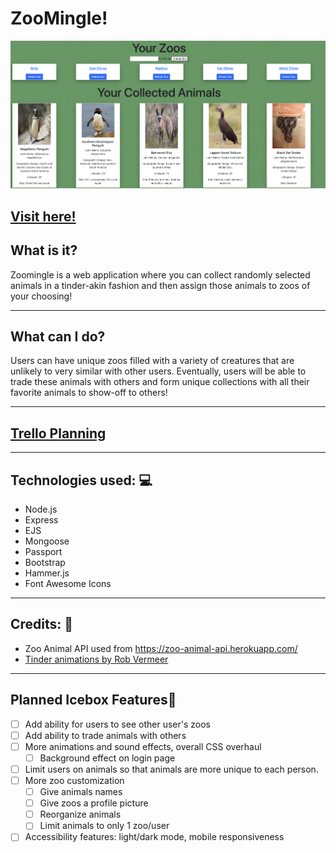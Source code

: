 <h1>ZooMingle!</h1>
<img src="./public/images/preview.png"/>

<h2><strong><a href="https://zoomingle.herokuapp.com/">Visit here!</a></strong></h2>

<h2>What is it?</h2>
<p>Zoomingle is a web application where you can collect randomly selected animals in a tinder-akin fashion and then assign those animals to zoos of your choosing!</p>
<hr></hr>
<h2>What can I do?</h2>
<p>Users can have unique zoos filled with a variety of creatures that are unlikely to very similar with other users. Eventually, users will be able to trade these animals with others and form unique collections with all their favorite animals to show-off to others!</p>
<hr></hr>
<h2>
<a href="https://trello.com/b/M9hHGHsy/zoomingle">Trello Planning</a>
</h2>
<hr></hr>
<h2>Technologies used: 💻</h2> 
<ul>
<li>Node.js</li>
<li>Express</li>
<li>EJS</li>
<li>Mongoose</li>
<li>Passport</li>
<li>Bootstrap</li>
<li>Hammer.js</li>
<li>Font Awesome Icons</li>
</ul>
<hr></hr>
<h2>Credits: 🙌</h2>
<ul>
<li>Zoo Animal API used from <a href="https://zoo-animal-api.herokuapp.com/">https://zoo-animal-api.herokuapp.com/</a></li>
<li><a href="https://codepen.io/RobVermeer/pen/japZpY">Tinder animations by Rob Vermeer</a></li>
</ul>
<hr></hr>
<h2>Planned Icebox Features🧊</h2>

- [ ] Add ability for users to see other user's zoos
- [ ] Add ability to trade animals with others
- [ ] More animations and sound effects, overall CSS overhaul
  - [ ] Background effect on login page
- [ ] Limit users on animals so that animals are more unique to each person.
- [ ] More zoo customization
  - [ ] Give animals names
  - [ ] Give zoos a profile picture
  - [ ] Reorganize animals
  - [ ] Limit animals to only 1 zoo/user
- [ ] Accessibility features: light/dark mode, mobile responsiveness
